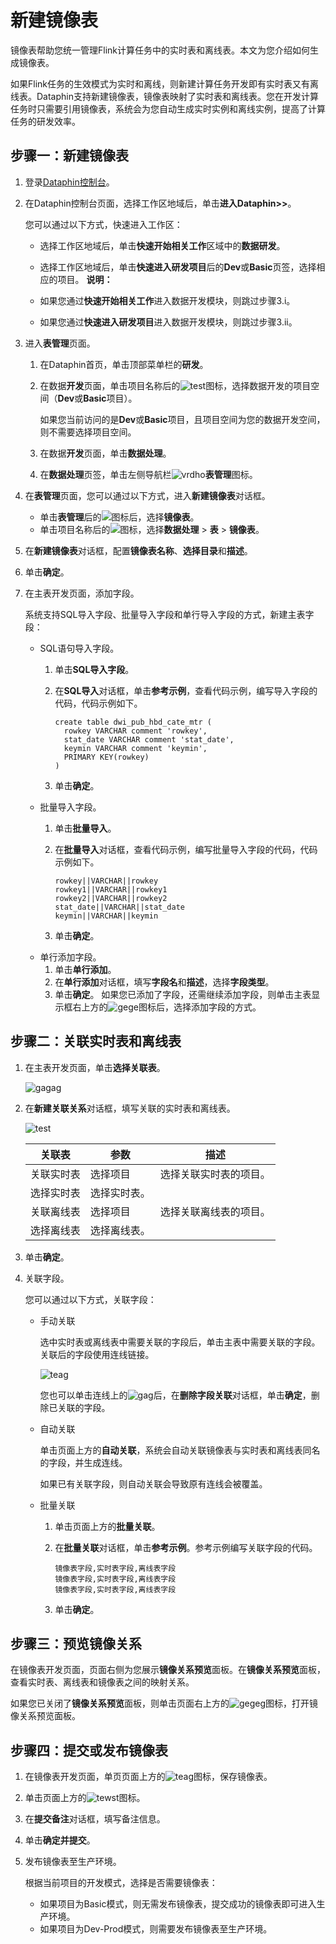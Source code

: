 # 新建镜像表

镜像表帮助您统一管理Flink计算任务中的实时表和离线表。本文为您介绍如何生成镜像表。

如果Flink任务的生效模式为实时和离线，则新建计算任务开发即有实时表又有离线表。Dataphin支持新建镜像表，镜像表映射了实时表和离线表。您在开发计算任务时只需要引用镜像表，系统会为您自动生成实时实例和离线实例，提高了计算任务的研发效率。

## 步骤一：新建镜像表

1.  登录[Dataphin控制台](https://dataphin.console.aliyun.com/workingArea)。

2.  在Dataphin控制台页面，选择工作区地域后，单击**进入Dataphin\>\>**。

    您可以通过以下方式，快速进入工作区：

    -   选择工作区地域后，单击**快速开始相关工作**区域中的**数据研发**。
    -   选择工作区地域后，单击**快速进入研发项目**后的**Dev**或**Basic**页签，选择相应的项目。
    **说明：**

    -   如果您通过**快速开始相关工作**进入数据开发模块，则跳过步骤3.i。
    -   如果您通过**快速进入研发项目**进入数据开发模块，则跳过步骤3.ii。
3.  进入**表管理**页面。

    1.  在Dataphin首页，单击顶部菜单栏的**研发**。

    2.  在数据**开发**页面，单击项目名称后的![test](https://static-aliyun-doc.oss-accelerate.aliyuncs.com/assets/img/zh-CN/3497549951/p110384.png)图标，选择数据开发的项目空间（**Dev**或**Basic**项目）。

        如果您当前访问的是**Dev**或**Basic**项目，且项目空间为您的数据开发空间，则不需要选择项目空间。

    3.  在数据**开发**页面，单击**数据处理**。

    4.  在**数据处理**页签，单击左侧导航栏![vrdho](https://static-aliyun-doc.oss-accelerate.aliyuncs.com/assets/img/zh-CN/6297549951/p97003.png)**表管理**图标。

4.  在**表管理**页面，您可以通过以下方式，进入**新建镜像表**对话框。

    -   单击**表管理**后的![](https://static-aliyun-doc.oss-accelerate.aliyuncs.com/assets/img/zh-CN/8397549951/p72394.png)图标后，选择**镜像表**。
    -   单击项目名称后的![](https://static-aliyun-doc.oss-accelerate.aliyuncs.com/assets/img/zh-CN/8397549951/p72706.png)图标，选择**数据处理** \> **表** \> **镜像表**。
5.  在**新建镜像表**对话框，配置**镜像表名称**、**选择目录**和**描述**。

6.  单击**确定**。

7.  在主表开发页面，添加字段。

    系统支持SQL导入字段、批量导入字段和单行导入字段的方式，新建主表字段：

    -   SQL语句导入字段。
        1.  单击**SQL导入字段**。
        2.  在**SQL导入**对话框，单击**参考示例**，查看代码示例，编写导入字段的代码，代码示例如下。

            ```
            create table dwi_pub_hbd_cate_mtr (
              rowkey VARCHAR comment 'rowkey',
              stat_date VARCHAR comment 'stat_date',
              keymin VARCHAR comment 'keymin',
              PRIMARY KEY(rowkey)
            )
            ```

        3.  单击**确定**。
    -   批量导入字段。
        1.  单击**批量导入**。
        2.  在**批量导入**对话框，查看代码示例，编写批量导入字段的代码，代码示例如下。

            ```
            rowkey||VARCHAR||rowkey
            rowkey1||VARCHAR||rowkey1
            rowkey2||VARCHAR||rowkey2
            stat_date||VARCHAR||stat_date
            keymin||VARCHAR||keymin
            ```

        3.  单击**确定**。
    -   单行添加字段。
        1.  单击**单行添加**。
        2.  在**单行添加**对话框，填写**字段名**和**描述**，选择**字段类型**。
        3.  单击**确定**。
    如果您已添加了字段，还需继续添加字段，则单击主表显示框右上方的![gege](https://static-aliyun-doc.oss-accelerate.aliyuncs.com/assets/img/zh-CN/8827005061/p180283.png)图标后，选择添加字段的方式。


## 步骤二：关联实时表和离线表

1.  在主表开发页面，单击**选择关联表**。

    ![gagag](https://static-aliyun-doc.oss-accelerate.aliyuncs.com/assets/img/zh-CN/8827005061/p180284.png)

2.  在**新建关联关系**对话框，填写关联的实时表和离线表。

    ![test](https://static-aliyun-doc.oss-accelerate.aliyuncs.com/assets/img/zh-CN/8827005061/p180286.png)

    |关联表|参数|描述|
    |---|--|--|
    |关联实时表|选择项目|选择关联实时表的项目。|
    |选择实时表|选择实时表。|
    |关联离线表|选择项目|选择关联离线表的项目。|
    |选择离线表|选择离线表。|

3.  单击**确定**。

4.  关联字段。

    您可以通过以下方式，关联字段：

    -   手动关联

        选中实时表或离线表中需要关联的字段后，单击主表中需要关联的字段。关联后的字段使用连线链接。

        ![teag](https://static-aliyun-doc.oss-accelerate.aliyuncs.com/assets/img/zh-CN/8827005061/p180307.png)

        您也可以单击连线上的![gag](https://static-aliyun-doc.oss-accelerate.aliyuncs.com/assets/img/zh-CN/8827005061/p180309.png)后，在**删除字段关联**对话框，单击**确定**，删除已关联的字段。

    -   自动关联

        单击页面上方的**自动关联**，系统会自动关联镜像表与实时表和离线表同名的字段，并生成连线。

        如果已有关联字段，则自动关联会导致原有连线会被覆盖。

    -   批量关联
        1.  单击页面上方的**批量关联**。
        2.  在**批量关联**对话框，单击**参考示例**。参考示例编写关联字段的代码。

            ```
            镜像表字段,实时表字段,离线表字段
            镜像表字段,实时表字段,离线表字段
            镜像表字段,实时表字段,离线表字段
            ```

        3.  单击**确定**。

## 步骤三：预览镜像关系

在镜像表开发页面，页面右侧为您展示**镜像关系预览**面板。在**镜像关系预览**面板，查看实时表、离线表和镜像表之间的映射关系。

如果您已关闭了**镜像关系预览**面板，则单击页面右上方的![gegeg](https://static-aliyun-doc.oss-accelerate.aliyuncs.com/assets/img/zh-CN/8827005061/p180314.png)图标，打开镜像关系预览面板。

## 步骤四：提交或发布镜像表

1.  在镜像表开发页面，单页页面上方的![teag](https://static-aliyun-doc.oss-accelerate.aliyuncs.com/assets/img/zh-CN/8827005061/p180351.png)图标，保存镜像表。

2.  单击页面上方的![tewst](https://static-aliyun-doc.oss-accelerate.aliyuncs.com/assets/img/zh-CN/9827005061/p180358.png)图标。

3.  在**提交备注**对话框，填写备注信息。

4.  单击**确定并提交**。

5.  发布镜像表至生产环境。

    根据当前项目的开发模式，选择是否需要镜像表：

    -   如果项目为Basic模式，则无需发布镜像表，提交成功的镜像表即可进入生产环境。
    -   如果项目为Dev-Prod模式，则需要发布镜像表至生产环境。

